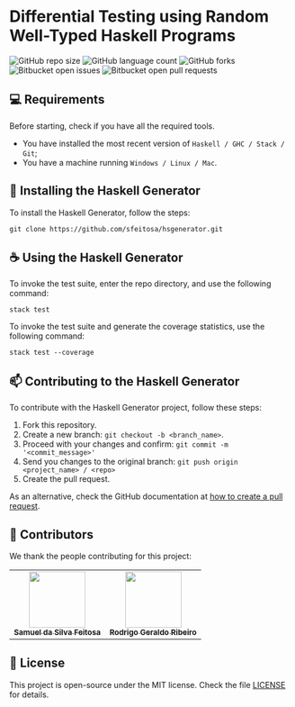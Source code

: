 # Differential Testing using Random Well-Typed Haskell Programs

![GitHub repo size](https://img.shields.io/github/repo-size/iuricode/README-template?style=for-the-badge)
![GitHub language count](https://img.shields.io/github/languages/count/iuricode/README-template?style=for-the-badge)
![GitHub forks](https://img.shields.io/github/forks/iuricode/README-template?style=for-the-badge)
![Bitbucket open issues](https://img.shields.io/bitbucket/issues/iuricode/README-template?style=for-the-badge)
![Bitbucket open pull requests](https://img.shields.io/bitbucket/pr-raw/iuricode/README-template?style=for-the-badge)

## 💻 Requirements

Before starting, check if you have all the required tools.

- You have installed the most recent version of `Haskell / GHC / Stack / Git`;
- You have a machine running `Windows / Linux / Mac`.

## 🚀 Installing the Haskell Generator

To install the Haskell Generator, follow the steps:

```
git clone https://github.com/sfeitosa/hsgenerator.git
```

## ☕ Using the Haskell Generator

To invoke the test suite, enter the repo directory, and use the following command:

```
stack test
```

To invoke the test suite and generate the coverage statistics, use the following command:

```
stack test --coverage
```

## 📫 Contributing to the Haskell Generator

To contribute with the Haskell Generator project, follow these steps:

1. Fork this repository.
2. Create a new branch: `git checkout -b <branch_name>`.
3. Proceed with your changes and confirm: `git commit -m '<commit_message>'`
4. Send you changes to the original branch: `git push origin <project_name> / <repo>`
5. Create the pull request.

As an alternative, check the GitHub documentation at [how to create a pull request](https://help.github.com/en/github/collaborating-with-issues-and-pull-requests/creating-a-pull-request).

## 🤝 Contributors

We thank the people contributing for this project:

<table>
  <tr>
    <td align="center">
      <a href="#" title="">
        <img src="https://cc.uffs.edu.br/images/avatars/samuel.feitosa.jpg" width="100px;"/><br>
        <sub>
          <b>Samuel da Silva Feitosa</b>
        </sub>
      </a>
    </td>
    <td align="center">
      <a href="#" title="">
        <img src="https://rodrigogribeiro.github.io/images/foto-barba.jpg" width="100px;"/><br>
        <sub>
          <b>Rodrigo Geraldo Ribeiro</b>
        </sub>
      </a>
    </td>
  </tr>
</table>

## 📝 License

This project is open-source under the MIT license. Check the file [LICENSE](LICENSE.md) for details.
